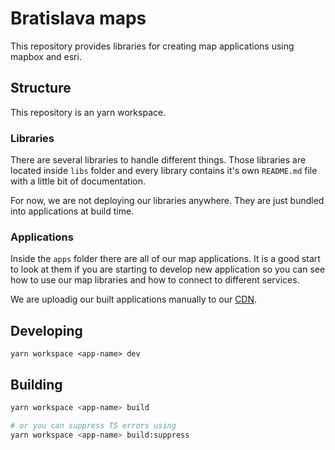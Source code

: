 # Bratislava maps

This repository provides libraries for creating map applications using mapbox and esri.

## Structure

This repository is an yarn workspace.

### Libraries

There are several libraries to handle different things. Those libraries are located inside `libs` folder and every library contains it's own `README.md` file with a little bit of documentation.

For now, we are not deploying our libraries anywhere. They are just bundled into applications at build time.

### Applications

Inside the `apps` folder there are all of our map applications. It is a good start to look at them if you are starting to develop new application so you can see how to use our map libraries and how to connect to different services.

We are uploadig our built applications manually to our [CDN](https://cdn.bratislava.sk/buckets/static-pages/browse).

## Developing

```
yarn workspace <app-name> dev
```

## Building

```bash
yarn workspace <app-name> build

# or you can suppress TS errors using
yarn workspace <app-name> build:suppress
```
